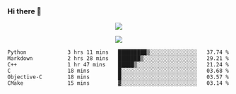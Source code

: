 ### Hi there 👋

<!--
**SuuTTT/SuuTTT** is a ✨ _special_ ✨ repository because its `README.md` (this file) appears on your GitHub profile.

Here are some ideas to get you started:

- 🔭 I’m currently working on ...
- 🌱 I’m currently learning ...
- 👯 I’m looking to collaborate on ...
- 🤔 I’m looking for help with ...
- 💬 Ask me about ...
- 📫 How to reach me: ...
- 😄 Pronouns: ...
- ⚡ Fun fact: ...
-->

<div align='center'>
    <p align='center'>
        <img src='https://github-readme-stats.vercel.app/api?line_height=27&username=SuuTTT&show_icons=true&theme=solarized-light'/>
    </p>
</div>    
<div align='center'>  
    <p align='center'>
        <img src='https://github-readme-stats.vercel.app/api/wakatime?username=SuuTTT&theme=solarized-light'/>
    </p>
    
</div>  

<!--START_SECTION:waka-->

```text
Python             3 hrs 11 mins   █████████▒░░░░░░░░░░░░░░░   37.74 %
Markdown           2 hrs 28 mins   ███████▒░░░░░░░░░░░░░░░░░   29.21 %
C++                1 hr 47 mins    █████▒░░░░░░░░░░░░░░░░░░░   21.24 %
C                  18 mins         █░░░░░░░░░░░░░░░░░░░░░░░░   03.68 %
Objective-C        18 mins         █░░░░░░░░░░░░░░░░░░░░░░░░   03.57 %
CMake              15 mins         ▓░░░░░░░░░░░░░░░░░░░░░░░░   03.14 %
```

<!--END_SECTION:waka-->
